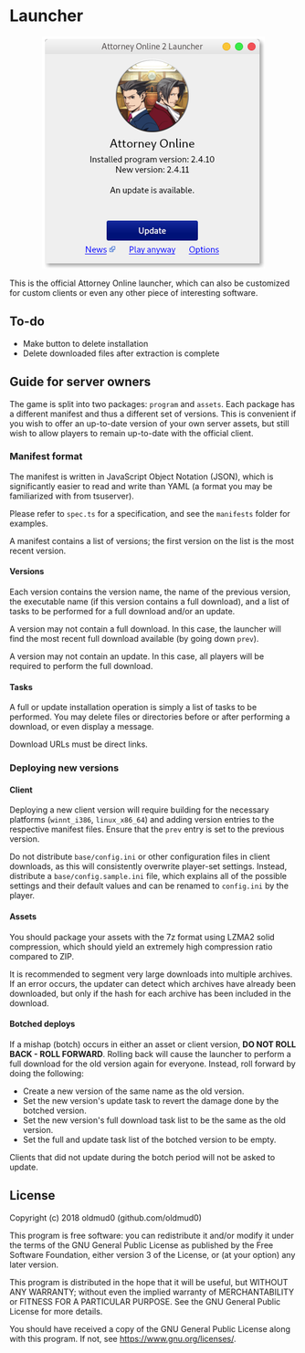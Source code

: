 # Launcher

<p align="center">
  <img alt="Update available screenshot" src="screenshots/update-available.png">
</p>

This is the official Attorney Online launcher, which can also be customized for
custom clients or even any other piece of interesting software.

## To-do

- Make button to delete installation
- Delete downloaded files after extraction is complete

## Guide for server owners

The game is split into two packages: `program` and `assets`. Each package has a
different manifest and thus a different set of versions. This is convenient if
you wish to offer an up-to-date version of your own server assets, but still
wish to allow players to remain up-to-date with the official client.

### Manifest format

The manifest is written in JavaScript Object Notation (JSON), which is
significantly easier to read and write than YAML (a format you may be
familiarized with from tsuserver).

Please refer to `spec.ts` for a specification, and see the `manifests` folder
for examples.

A manifest contains a list of versions; the first version on the list is the
most recent version.

#### Versions

Each version contains the version name, the name of the previous version, the
executable name (if this version contains a full download), and a list of tasks
to be performed for a full download and/or an update.

A version may not contain a full download. In this case, the launcher will find
the most recent full download available (by going down `prev`).

A version may not contain an update. In this case, all players will be required
to perform the full download.

#### Tasks

A full or update installation operation is simply a list of tasks to be
performed. You may delete files or directories before or after performing a
download, or even display a message.

Download URLs must be direct links.

### Deploying new versions

#### Client

Deploying a new client version will require building for the necessary
platforms (`winnt_i386`, `linux_x86_64`) and adding version entries to the
respective manifest files. Ensure that the `prev` entry is set to the previous
version.

Do not distribute `base/config.ini` or other configuration files in client
downloads, as this will consistently overwrite player-set settings. Instead,
distribute a `base/config.sample.ini` file, which explains all of the possible
settings and their default values and can be renamed to `config.ini` by the
player.

#### Assets

You should package your assets with the 7z format using LZMA2 solid
compression, which should yield an extremely high compression ratio compared
to ZIP.

It is recommended to segment very large downloads into multiple archives. If
an error occurs, the updater can detect which archives have already been
downloaded, but only if the hash for each archive has been included in
the download.

#### Botched deploys

If a mishap (botch) occurs in either an asset or client version, **DO NOT ROLL
BACK - ROLL FORWARD**. Rolling back will cause the launcher to perform a full
download for the old version again for everyone. Instead, roll forward by doing
the following:

 - Create a new version of the same name as the old version.
 - Set the new version's update task to revert the damage done by the botched
   version.
 - Set the new version's full download task list to be the same as the old
   version.
 - Set the full and update task list of the botched version to be empty.

Clients that did not update during the botch period will not be asked to
update.

## License

Copyright (c) 2018 oldmud0 (github.com/oldmud0)

This program is free software: you can redistribute it and/or modify
it under the terms of the GNU General Public License as published by
the Free Software Foundation, either version 3 of the License, or
(at your option) any later version.

This program is distributed in the hope that it will be useful,
but WITHOUT ANY WARRANTY; without even the implied warranty of
MERCHANTABILITY or FITNESS FOR A PARTICULAR PURPOSE.  See the
GNU General Public License for more details.

You should have received a copy of the GNU General Public License
along with this program.  If not, see <https://www.gnu.org/licenses/>. 
